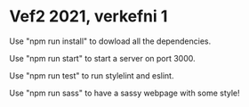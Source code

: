 # Vef2 2021, verkefni 1

Use "npm run install" to dowload all the dependencies.

Use "npm run start" to start a server on port 3000.

Use "npm run test" to run stylelint and eslint.

Use "npm run sass" to have a sassy webpage with some style!